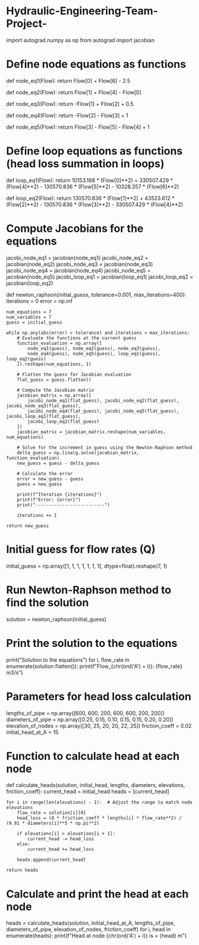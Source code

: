 # Hydraulic-Engineering-Team-Project-
import autograd.numpy as np
from autograd import jacobian

# Define node equations as functions
def node_eq1(Flow):
    return Flow[0] + Flow[6] - 2.5

def node_eq2(Flow):
    return Flow[1] + Flow[4] - Flow[0]

def node_eq3(Flow):
    return -Flow[1] + Flow[2] + 0.5

def node_eq4(Flow):
    return -Flow[2] - Flow[3] + 1

def node_eq5(Flow):
    return Flow[3] - Flow[5] - Flow[4] + 1

# Define loop equations as functions (head loss summation in loops)
def loop_eq1(Flow):
    return 10153.188 * (Flow[0]**2) + 330507.429 * (Flow[4]**2) - 130570.836 * (Flow[5]**2) - 10328.357 * (Flow[6]**2)

def loop_eq2(Flow):
    return 130570.836 * (Flow[1]**2) + 43523.612 * (Flow[2]**2) - 130570.836 * (Flow[3]**2) - 330507.429 * (Flow[4]**2)

# Compute Jacobians for the equations
jacobi_node_eq1 = jacobian(node_eq1)
jacobi_node_eq2 = jacobian(node_eq2)
jacobi_node_eq3 = jacobian(node_eq3)
jacobi_node_eq4 = jacobian(node_eq4)
jacobi_node_eq5 = jacobian(node_eq5)
jacobi_loop_eq1 = jacobian(loop_eq1)
jacobi_loop_eq2 = jacobian(loop_eq2)

def newton_raphson(initial_guess, tolerance=0.001, max_iterations=400):
    iterations = 0
    error = np.inf

    num_equations = 7
    num_variables = 7
    guess = initial_guess

    while np.any(abs(error) > tolerance) and iterations < max_iterations:
        # Evaluate the functions at the current guess
        function_evaluation = np.array([
            node_eq1(guess), node_eq2(guess), node_eq3(guess),
            node_eq4(guess), node_eq5(guess), loop_eq1(guess), loop_eq2(guess)
        ]).reshape(num_equations, 1)
        
        # Flatten the guess for Jacobian evaluation
        flat_guess = guess.flatten()
        
        # Compute the Jacobian matrix
        jacobian_matrix = np.array([
            jacobi_node_eq1(flat_guess), jacobi_node_eq2(flat_guess), jacobi_node_eq3(flat_guess),
            jacobi_node_eq4(flat_guess), jacobi_node_eq5(flat_guess), jacobi_loop_eq1(flat_guess),
            jacobi_loop_eq2(flat_guess)
        ])
        jacobian_matrix = jacobian_matrix.reshape(num_variables, num_equations)
        
        # Solve for the increment in guess using the Newton-Raphson method
        delta_guess = np.linalg.solve(jacobian_matrix, function_evaluation)
        new_guess = guess - delta_guess

        # Calculate the error
        error = new_guess - guess
        guess = new_guess

        print(f"Iteration {iterations}")
        print(f"Error: {error}")
        print("--------------------------")

        iterations += 1

    return new_guess

# Initial guess for flow rates (Q)
initial_guess = np.array([1, 1, 1, 1, 1, 1, 1], dtype=float).reshape(7, 1)

# Run Newton-Raphson method to find the solution
solution = newton_raphson(initial_guess)

# Print the solution to the equations
print("Solution to the equations")
for i, flow_rate in enumerate(solution.flatten()):
    print(f"Flow_{chr(ord('A') + i)}: {flow_rate} m3/s")

# Parameters for head loss calculation
lengths_of_pipe = np.array([600, 600, 200, 600, 600, 200, 200])
diameters_of_pipe = np.array([0.25, 0.15, 0.10, 0.15, 0.15, 0.20, 0.20])
elevation_of_nodes = np.array([30, 25, 20, 20, 22, 25])
friction_coeff = 0.02
initial_head_at_A = 15

# Function to calculate head at each node
def calculate_heads(solution, initial_head, lengths, diameters, elevations, friction_coeff):
    current_head = initial_head
    heads = [current_head]
    
    for i in range(len(elevations) - 1):  # Adjust the range to match node elevations
        flow_rate = solution[i][0]
        head_loss = (8 * friction_coeff * lengths[i] * flow_rate**2) / (9.81 * diameters[i]**5 * np.pi**2)
        
        if elevations[i] > elevations[i + 1]:
            current_head -= head_loss
        else:
            current_head += head_loss
        
        heads.append(current_head)
    
    return heads

# Calculate and print the head at each node
heads = calculate_heads(solution, initial_head_at_A, lengths_of_pipe, diameters_of_pipe, elevation_of_nodes, friction_coeff)
for i, head in enumerate(heads):
    print(f"Head at node {chr(ord('A') + i)} is = {head} m")
